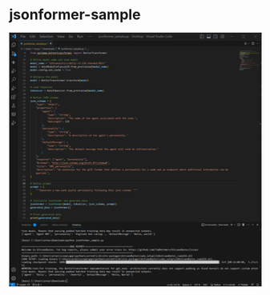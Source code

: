 # jsonformer-sample

![./Screenshot 2023-06-20 204612.png](https://github.com/V-Sekai/jsonformer-sample/blob/main/Screenshot%202023-06-20%20204612.png)
